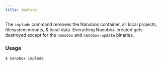 ```yaml
---
title: implode
---
```


The `implode` command removes the Nanobox container, all local projects, filesystem mounts, & local data. Everything Nanobox-created gets destroyed except for the `nanobox` and `nanobox-update` binaries.

### Usage
```bash
$ nanobox implode
```
